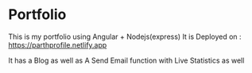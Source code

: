 # Portfolio
This is my portfolio using Angular + Nodejs(express)
It is Deployed on : https://parthprofile.netlify.app

It has a Blog as well as A Send Email function with Live Statistics as well
